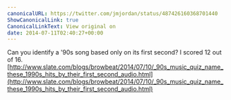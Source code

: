 ```yaml
---
canonicalURL: https://twitter.com/jmjordan/status/487426160368701440
ShowCanonicalLink: true
CanonicalLinkText: View original on
date: 2014-07-11T02:40:27+00:00
---
```

Can you identify a '90s song based only on its first second? I scored 12 out of 16. [http://www.slate.com/blogs/browbeat/2014/07/10/_90s_music_quiz_name_these_1990s_hits_by_their_first_second_audio.html](http://www.slate.com/blogs/browbeat/2014/07/10/_90s_music_quiz_name_these_1990s_hits_by_their_first_second_audio.html)